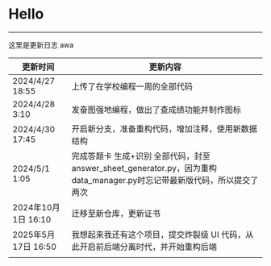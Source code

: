 # Hello

---
这里是更新日志 awa

| 更新时间 | 更新内容 |
|-|-|
| 2024/4/27 18:55 | 上传了在学校编程一周的全部代码 |
| 2024/4/28 3:10 | 发奋图强地编程，做出了查成绩功能并制作图标 |
| 2024/4/30 17:45 | 开启新分支，准备重构代码，增加注释，使用新数据结构 |
| 2024/5/1 1:05 | 完成答题卡 生成+识别 全部代码，封至answer_sheet_generator.py，因为重构data_manager.py时忘记带最新版代码，所以提交了两次 |
| 2024年10月1日 16:10 | 迁移至新仓库，更新证书 |
| 2025年5月17日 16:50 | 我想起来我还有这个项目，提交炸裂级 UI 代码，从此开启前后端分离时代，并开始重构后端 |
| | |
